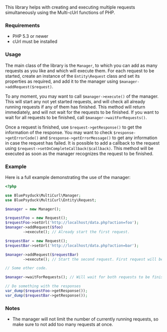 This library helps with creating and executing multiple requests simultaneously using the Multi-cUrl functions of PHP.

### Requirements

* PHP 5.3 or newer
* cUrl must be installed

### Usage

The main class of the library is the `Manager`, to which you can add as many requests as you like and which will execute
them. For each request to be started, create an instance of the `Entity\Request` class and set its properties as
required, and add it to the manager using `$manager->addRequest($request)`.

To any moment, you may want to call `$manager->execute()` of the manager. This will start any not yet started requests,
and will check all already running requests if any of them has finished. This method will return immediately, and will
not wait for the requests to be finished. If you want to wait for all requests to be finished, call
`$manager->waitForRequests()`.

Once a request is finished, use `$request->getResponse()` to get the information of the response. You may want to check
`$response->getErrorCode()` and `$response->getErrorMessage()` to get any information in case the request has failed.
It is possible to add a callback to the request using `$request->setOnCompleteCallback($callback)`. This method will be
executed as soon as the manager recognizes the request to be finished.

### Example

Here is a full example demonstrating the use of the manager:

```php
<?php

use BluePsyduck\MultiCurl\Manager;
use BluePsyduck\MultiCurl\Entity\Request;

$manager = new Manager();

$requestFoo = new Request();
$requestFoo->setUrl('http://localhost/data.php?action=foo');
$manager->addRequest($foo)
        ->execute(); // Already start the first request.

$requestBar = new Request();
$requestBar->setUrl('http://localhost/data.php?action=bar');

$manager->addRequest($requestBar)
        ->execute(); // Start the second request. First request will be checked if finished.

// Some other code.

$manager->waitForRequests(); // Will wait for both requests to be finished.

// Do something with the responses
var_dump($requestFoo->getResponse());
var_dump($requestBar->getResponse());
```

### Notes

* The manager will not limit the number of currently running requests, so make sure to not add too many requests at
  once.
